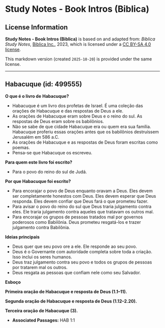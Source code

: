 # Study Notes - Book Intros (Biblica)

## License Information

**Study Notes - Book Intros (Biblica)** is based on and adapted from: _Biblica Study Notes_, [Biblica Inc.](https://www.biblica.com/), 2023, which is licensed under a [CC BY-SA 4.0 license](https://creativecommons.org/licenses/by-sa/4.0/legalcode.en).

This markdown version (created `2025-10-20`) is provided under the same license.



--------------------------------

## Habacuque (id: 499555)

**O que é o livro de** **Habacuque?**

* Habacuque é um livro dos profetas de Israel. É uma coleção das orações de Habacuque e das respostas de Deus a ele.
* As orações de Habacuque eram sobre Deus e o reino do sul. As respostas de Deus eram sobre os babilônios.
* Não se sabe de que cidade Habacuque era ou quem era sua família. Habacuque proferiu essas orações antes que os babilônios destruíssem Jerusalém em 586 a.C.
* As orações de Habacuque e as respostas de Deus foram escritas como poemas.
* Pensa\-se que Habacuque os escreveu.

**Para quem este livro foi escrito?**

* Para o povo do reino do sul de Judá.

**Por que Habacuque foi escrito?**

* Para encorajar o povo de Deus enquanto oravam a Deus. Eles devem ser completamente honestos com Deus. Eles devem esperar que Deus responda. Eles devem confiar que Deus fará o que prometeu fazer.
* Para avisar o povo do reino do sul que Deus traria julgamento contra eles. Ele traria julgamento contra aqueles que tratavam os outros mal.
* Para encorajar os grupos de pessoas tratados mal por governos poderosos como Babilônia. Deus prometeu resgatá\-los e trazer julgamento contra Babilônia.

**Ideias principais**

* Deus quer que seu povo ore a ele. Ele responde ao seu povo.
* Deus é o Governante com autoridade completa sobre toda a criação. Isso inclui os seres humanos.
* Deus traz julgamento contra seu povo e todos os grupos de pessoas por tratarem mal os outros.
* Deus resgata as pessoas que confiam nele como seu Salvador.

**Esboço**

**Primeira oração de Habacuque e resposta de Deus (1\.1–11\).**

**Segunda oração de Habacuque e resposta de Deus (1\.12–2\.20\).**

**Terceira oração de Habacuque (3\).**

* **Associated Passages:** HAB 1:1

